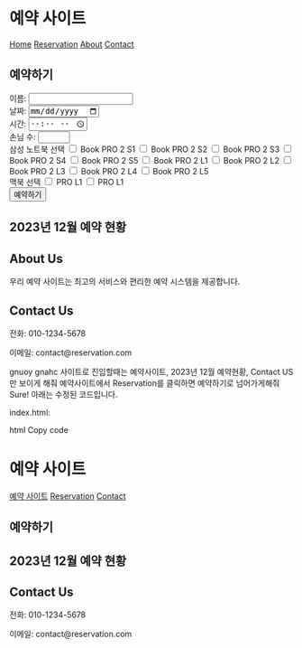 <html>
<head>
  <title>예약 사이트</title>
  <link rel="stylesheet" href="style.css"> <!-- 별도의 CSS 파일 링크 -->
</head>
<body>
  <div class="container">
    <div class="header">
      <h1>예약 사이트</h1>
      <nav>
        <a href="#">Home</a>
        <a href="#">Reservation</a>
        <a href="#">About</a>
        <a href="#">Contact</a>
      </nav>
    </div>
    <div class="main">
      <h2>예약하기</h2>
      <form id="reservation-form">
        <label for="name">이름:</label>
        <input type="text" id="name" name="name">
        <br>
        <label for="date">날짜:</label>
        <input type="date" id="date" name="date">
        <br>
        <label for="time">시간:</label>
        <input type="time" id="time" name="time">
        <br>
        <label for="guests">손님 수:</label>
        <input type="number" id="guests" name="guests" min="1" max="10">
        <br>
        <label for="samsung">삼성 노트북 선택</label>
        <input type="checkbox" id="samsung1" name="samsung[]" value="1"> Book PRO 2 S1
        <input type="checkbox" id="samsung2" name="samsung[]" value="2"> Book PRO 2 S2
        <input type="checkbox" id="samsung3" name="samsung[]" value="3"> Book PRO 2 S3
        <input type="checkbox" id="samsung3" name="samsung[]" value="3"> Book PRO 2 S4
        <input type="checkbox" id="samsung3" name="samsung[]" value="3"> Book PRO 2 S5
        <input type="checkbox" id="samsung3" name="samsung[]" value="3"> Book PRO 2 L1
        <input type="checkbox" id="samsung3" name="samsung[]" value="3"> Book PRO 2 L2
        <input type="checkbox" id="samsung3" name="samsung[]" value="3"> Book PRO 2 L3
        <input type="checkbox" id="samsung3" name="samsung[]" value="3"> Book PRO 2 L4
        <input type="checkbox" id="samsung3" name="samsung[]" value="3"> Book PRO 2 L5
        <!-- 나머지 체크박스들도 동일하게 추가 -->
        <br>
        <label for="macbook">맥북 선택</label>
        <input type="checkbox" id="macbook1" name="macbook[]" value="1"> PRO L1
        <input type="checkbox" id="macbook2" name="macbook[]" value="2"> PRO L1
        <br>
        <input type="submit" value="예약하기">
      </form>
    </div>
    <div class="footer">
      <div class="calendar">
        <h2>2023년 12월 예약 현황</h2>
        <div id="calendar"></div> <!-- 예약 현황을 표시할 캘린더 영역 -->
      </div>
      <div class="info">
        <h2>About Us</h2>
        <p>우리 예약 사이트는 최고의 서비스와 편리한 예약 시스템을 제공합니다.</p>
        <h2>Contact Us</h2>
        <p>전화: 010-1234-5678</p>
        <p>이메일: contact@reservation.com</p>
      </div>
    </div>
  </



gnuoy gnahc
사이트로 진입할때는 예약사이트,  2023년 12월 예약현황, Contact US 만 보이게 해줘 
예약사이트에서 Reservation를 클릭하면 예약하기로 넘어가게해줘
Sure! 아래는 수정된 코드입니다.

index.html:

html
Copy code
<!DOCTYPE html>
<html>
<head>
  <title>예약 사이트</title>
  <link rel="stylesheet" href="style.css"> <!-- 별도의 CSS 파일 링크 -->
</head>
<body>
  <div class="container">
    <div class="header">
      <h1>예약 사이트</h1>
      <nav>
        <a href="#" class="active">예약 사이트</a> <!-- 예약 사이트가 기본 활성화된 상태로 표시 -->
        <a href="#reservation-form">Reservation</a> <!-- Reservation 섹션으로 스크롤 이동 -->
        <a href="#contact-us">Contact</a> <!-- Contact 섹션으로 스크롤 이동 -->
      </nav>
    </div>
    <div class="main" id="reservation-form"> <!-- id를 이용하여 Reservation 섹션으로 스크롤 이동할 수 있도록 함 -->
      <h2>예약하기</h2>
      <form>
        <!-- 예약 양식 내용은 동일 -->
      </form>
    </div>
    <div class="footer">
      <div class="calendar">
        <h2>2023년 12월 예약 현황</h2>
        <div id="calendar"></div> <!-- 예약 현황을 표시할 캘린더 영역 -->
      </div>
      <div class="info" id="contact-us"> <!-- id를 이용하여 Contact 섹션으로 스크롤 이동할 수 있도록 함 -->
        <h2>Contact Us</h2>
        <p>전화: 010-1234-5678</p>
        <p>이메일: contact@reservation.com</p>
      </div>
    </div>
  </div>
</body>
</html>
